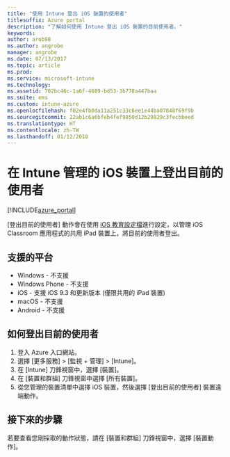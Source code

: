 ```yaml
---
title: "使用 Intune 登出 iOS 裝置的使用者"
titlesuffix: Azure portal
description: "了解如何使用 Intune 登出 iOS 裝置的目前使用者。"
keywords: 
author: arob98
ms.author: angrobe
manager: angrobe
ms.date: 07/13/2017
ms.topic: article
ms.prod: 
ms.service: microsoft-intune
ms.technology: 
ms.assetid: 702bc46c-1a6f-4689-bd53-3b778a447baa
ms.suite: ems
ms.custom: intune-azure
ms.openlocfilehash: f02e4fb0da11a251c33c6ee1e44ba07848f69f9b
ms.sourcegitcommit: 22ab1c6a6bfeb4fef9850d12b29829c3fecbbeed
ms.translationtype: HT
ms.contentlocale: zh-TW
ms.lasthandoff: 01/12/2018
---
```

# <a name="logout-the-current-user-on-intune-managed-ios-devices"></a>在 Intune 管理的 iOS 裝置上登出目前的使用者


[!INCLUDE[azure_portal](./includes/azure_portal.md)]


[登出目前的使用者] 動作會在使用 [iOS 教育設定檔](education-settings-configure-ios.md)進行設定，以管理 iOS Classroom 應用程式的共用 iPad 裝置上，將目前的使用者登出。 

## <a name="supported-platforms"></a>支援的平台

- Windows - 不支援
- Windows Phone - 不支援
- iOS - 支援 iOS 9.3 和更新版本 (僅限共用的 iPad 裝置)
- macOS - 不支援
- Android - 不支援

## <a name="how-to-logout-the-current-user"></a>如何登出目前的使用者

1.  登入 Azure 入口網站。
2.  選擇 [更多服務]  >  [監視 + 管理]  >  [Intune]。
3.  在 [Intune] 刀鋒視窗中，選擇 [裝置]。
4.  在 [裝置和群組] 刀鋒視窗中選擇 [所有裝置]。
5.  從您管理的裝置清單中選擇 iOS 裝置，然後選擇 [登出目前的使用者] 裝置遠端動作。

## <a name="next-steps"></a>接下來的步驟

若要查看您剛採取的動作狀態，請在 [裝置和群組] 刀鋒視窗中，選擇 [裝置動作]。
